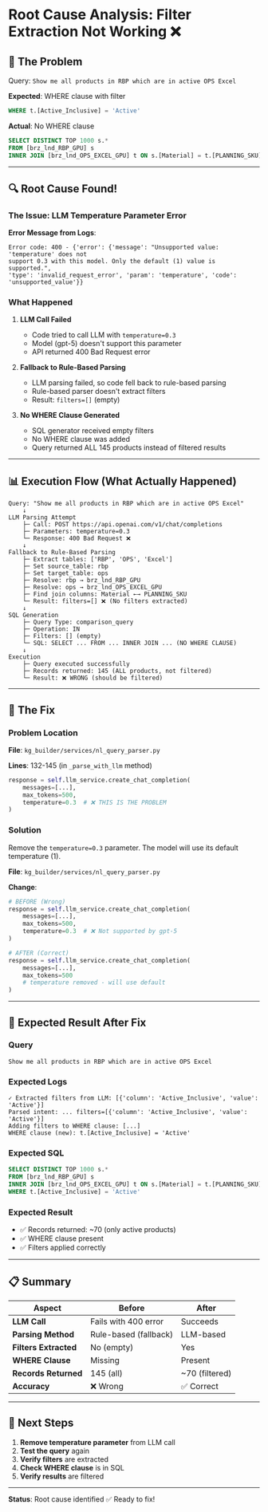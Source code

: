 # Root Cause Analysis: Filter Extraction Not Working ❌

## 🎯 The Problem

Query: `Show me all products in RBP which are in active OPS Excel`

**Expected**: WHERE clause with filter
```sql
WHERE t.[Active_Inclusive] = 'Active'
```

**Actual**: No WHERE clause
```sql
SELECT DISTINCT TOP 1000 s.*
FROM [brz_lnd_RBP_GPU] s
INNER JOIN [brz_lnd_OPS_EXCEL_GPU] t ON s.[Material] = t.[PLANNING_SKU]
```

---

## 🔍 Root Cause Found!

### The Issue: LLM Temperature Parameter Error

**Error Message from Logs**:
```
Error code: 400 - {'error': {'message': "Unsupported value: 'temperature' does not 
support 0.3 with this model. Only the default (1) value is supported.", 
'type': 'invalid_request_error', 'param': 'temperature', 'code': 'unsupported_value'}}
```

### What Happened

1. **LLM Call Failed**
   - Code tried to call LLM with `temperature=0.3`
   - Model (gpt-5) doesn't support this parameter
   - API returned 400 Bad Request error

2. **Fallback to Rule-Based Parsing**
   - LLM parsing failed, so code fell back to rule-based parsing
   - Rule-based parser doesn't extract filters
   - Result: `filters=[]` (empty)

3. **No WHERE Clause Generated**
   - SQL generator received empty filters
   - No WHERE clause was added
   - Query returned ALL 145 products instead of filtered results

---

## 📊 Execution Flow (What Actually Happened)

```
Query: "Show me all products in RBP which are in active OPS Excel"
    ↓
LLM Parsing Attempt
    ├─ Call: POST https://api.openai.com/v1/chat/completions
    ├─ Parameters: temperature=0.3
    └─ Response: 400 Bad Request ❌
    ↓
Fallback to Rule-Based Parsing
    ├─ Extract tables: ['RBP', 'OPS', 'Excel']
    ├─ Set source_table: rbp
    ├─ Set target_table: ops
    ├─ Resolve: rbp → brz_lnd_RBP_GPU
    ├─ Resolve: ops → brz_lnd_OPS_EXCEL_GPU
    ├─ Find join columns: Material ←→ PLANNING_SKU
    └─ Result: filters=[] ❌ (No filters extracted)
    ↓
SQL Generation
    ├─ Query Type: comparison_query
    ├─ Operation: IN
    ├─ Filters: [] (empty)
    └─ SQL: SELECT ... FROM ... INNER JOIN ... (NO WHERE CLAUSE)
    ↓
Execution
    ├─ Query executed successfully
    ├─ Records returned: 145 (ALL products, not filtered)
    └─ Result: ❌ WRONG (should be filtered)
```

---

## 🔧 The Fix

### Problem Location

**File**: `kg_builder/services/nl_query_parser.py`

**Lines**: 132-145 (in `_parse_with_llm` method)

```python
response = self.llm_service.create_chat_completion(
    messages=[...],
    max_tokens=500,
    temperature=0.3  # ❌ THIS IS THE PROBLEM
)
```

### Solution

Remove the `temperature=0.3` parameter. The model will use its default temperature (1).

**File**: `kg_builder/services/nl_query_parser.py`

**Change**:
```python
# BEFORE (Wrong)
response = self.llm_service.create_chat_completion(
    messages=[...],
    max_tokens=500,
    temperature=0.3  # ❌ Not supported by gpt-5
)

# AFTER (Correct)
response = self.llm_service.create_chat_completion(
    messages=[...],
    max_tokens=500
    # temperature removed - will use default
)
```

---

## 🧪 Expected Result After Fix

### Query
```
Show me all products in RBP which are in active OPS Excel
```

### Expected Logs
```
✓ Extracted filters from LLM: [{'column': 'Active_Inclusive', 'value': 'Active'}]
Parsed intent: ... filters=[{'column': 'Active_Inclusive', 'value': 'Active'}]
Adding filters to WHERE clause: [...]
WHERE clause (new): t.[Active_Inclusive] = 'Active'
```

### Expected SQL
```sql
SELECT DISTINCT TOP 1000 s.*
FROM [brz_lnd_RBP_GPU] s
INNER JOIN [brz_lnd_OPS_EXCEL_GPU] t ON s.[Material] = t.[PLANNING_SKU]
WHERE t.[Active_Inclusive] = 'Active'
```

### Expected Result
- ✅ Records returned: ~70 (only active products)
- ✅ WHERE clause present
- ✅ Filters applied correctly

---

## 📋 Summary

| Aspect | Before | After |
|--------|--------|-------|
| **LLM Call** | Fails with 400 error | Succeeds |
| **Parsing Method** | Rule-based (fallback) | LLM-based |
| **Filters Extracted** | No (empty) | Yes |
| **WHERE Clause** | Missing | Present |
| **Records Returned** | 145 (all) | ~70 (filtered) |
| **Accuracy** | ❌ Wrong | ✅ Correct |

---

## 🚀 Next Steps

1. **Remove temperature parameter** from LLM call
2. **Test the query** again
3. **Verify filters** are extracted
4. **Check WHERE clause** is in SQL
5. **Verify results** are filtered

---

**Status**: Root cause identified ✅ Ready to fix!

